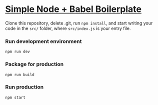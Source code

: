 # [Simple Node + Babel Boilerplate](https://blog.justinoboyle.com/node-boilerplate/)

Clone this repository, delete .git, run `npm install`, and start writing your code in the `src/` folder, where `src/index.js` is your entry file.

### Run development environment
```
npm run dev
```

### Package for production
```
npm run build
```

### Run production
```
npm start
```

